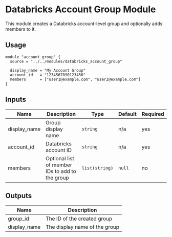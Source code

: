 # Databricks Account Group Module

This module creates a Databricks account-level group and optionally adds members to it.

## Usage

```hcl
module "account_group" {
  source = "../../modules/databricks_account_group"

  display_name = "My Account Group"
  account_id   = "1234567890123456"
  members      = ["user1@example.com", "user2@example.com"]
}
```

## Inputs

| Name | Description | Type | Default | Required |
|------|-------------|------|---------|----------|
| display_name | Group display name | `string` | n/a | yes |
| account_id | Databricks account ID | `string` | n/a | yes |
| members | Optional list of member IDs to add to the group | `list(string)` | `null` | no |

## Outputs

| Name | Description |
|------|-------------|
| group_id | The ID of the created group |
| display_name | The display name of the group |